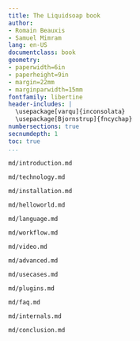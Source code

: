 ```yaml
---
title: The Liquidsoap book
author:
- Romain Beauxis
- Samuel Mimram
lang: en-US
documentclass: book
geometry:
- paperwidth=6in
- paperheight=9in
- margin=22mm
- marginparwidth=15mm
fontfamily: libertine
header-includes: |
  \usepackage[varqu]{inconsolata}
  \usepackage[Bjornstrup]{fncychap}
numbersections: true
secnumdepth: 1
toc: true
...
```


```include
md/introduction.md
```
```include
md/technology.md
```
```include
md/installation.md
```
```include
md/helloworld.md
```
```include
md/language.md
```
```include
md/workflow.md
```
```include
md/video.md
```
```include
md/advanced.md
```
```include
md/usecases.md
```
```include
md/plugins.md
```
```include
md/faq.md
```
<!--
```include
md/ecosystem.md
```
-->
```include
md/internals.md
```
```include
md/conclusion.md
```
